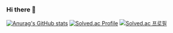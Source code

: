### Hi there 👋

<!--
**IMjaeyongpark/IMjaeyongpark** is a ✨ _special_ ✨ repository because its `README.md` (this file) appears on your GitHub profile.

Here are some ideas to get you started:

- 🔭 I’m currently working on ...
- 🌱 I’m currently learning ...
- 👯 I’m looking to collaborate on ...
- 🤔 I’m looking for help with ...
- 💬 Ask me about ...
- 📫 How to reach me: ...
- 😄 Pronouns: ...
- ⚡ Fun fact: ...
-->

[![Anurag's GitHub stats](https://github-readme-stats.vercel.app/api?username=IMjaeyongpark)](https://github.com/anuraghazra/github-readme-stats)
[![Solved.ac Profile](http://mazassumnida.wtf/api/v2/generate_badge?boj=jaeyong36)](https://solved.ac/jaeyong36/)
[![Solved.ac
프로필](http://mazassumnida.wtf/api/mini/generate_badge?boj={handle})](https://solved.ac/{handle})

